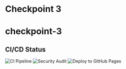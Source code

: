 # Checkpoint 3

# checkpoint-3

## CI/CD Status

![CI Pipeline](https://github.com/Nishann3/checkpoint-3/actions/workflows/ci.yml/badge.svg)
![Security Audit](https://github.com/Nishann3/checkpoint-3/actions/workflows/security-audit.yml/badge.svg)
![Deploy to GitHub Pages](https://github.com/Nishann3/checkpoint-3/actions/workflows/deploy.yml/badge.svg)
 
